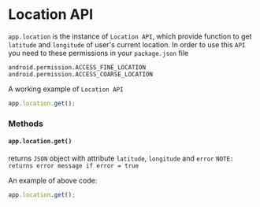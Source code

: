 # Location API
`app.location` is the instance of `Location API`, which provide function to get `latitude` and `longitude` of user's current location.
In order to use this `API` you need to these permissions in your `package.json` file

```text
android.permission.ACCESS_FINE_LOCATION
android.permission.ACCESS_COARSE_LOCATION
```

A working example of `Location API`
```js
app.location.get();
```

### Methods

#### `app.location.get()`
returns `JSON` object with attribute `latitude`,  `longitude` and `error`
`NOTE: returns error message if error = true`

An example of above code:
```js
app.location.get();
```